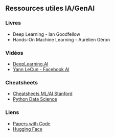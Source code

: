 ## Ressources utiles IA/GenAI

### Livres
- Deep Learning - Ian Goodfellow
- Hands-On Machine Learning - Aurélien Géron

### Vidéos
- [DeepLearning.AI](https://www.youtube.com/@DeepLearningAI)
- [Yann LeCun - Facebook AI](https://www.youtube.com/@yannlecun)

### Cheatsheets
- [Cheatsheets ML/AI Stanford](https://stanford.edu/~shervine/teaching/cs-229/cheatsheet-machine-learning.pdf)
- [Python Data Science](https://pandas.pydata.org/Pandas_Cheat_Sheet.pdf)

### Liens
- [Papers with Code](https://paperswithcode.com/)
- [Hugging Face](https://huggingface.co/)

